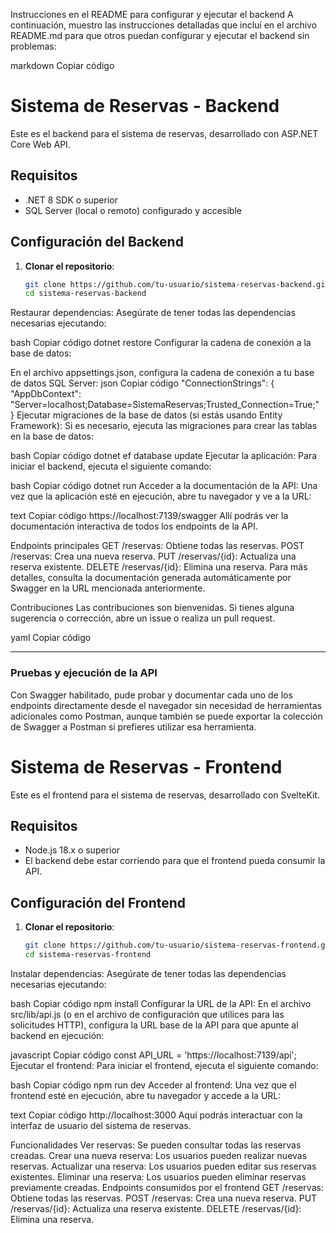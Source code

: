 Instrucciones en el README para configurar y ejecutar el backend
A continuación, muestro las instrucciones detalladas que incluí en el archivo README.md para que otros puedan configurar y ejecutar el backend sin problemas:

markdown
Copiar código
# Sistema de Reservas - Backend

Este es el backend para el sistema de reservas, desarrollado con ASP.NET Core Web API.

## Requisitos

- .NET 8 SDK o superior
- SQL Server (local o remoto) configurado y accesible

## Configuración del Backend

1. **Clonar el repositorio**:
   ```bash
   git clone https://github.com/tu-usuario/sistema-reservas-backend.git
   cd sistema-reservas-backend
Restaurar dependencias: Asegúrate de tener todas las dependencias necesarias ejecutando:

bash
Copiar código
dotnet restore
Configurar la cadena de conexión a la base de datos:

En el archivo appsettings.json, configura la cadena de conexión a tu base de datos SQL Server:
json
Copiar código
"ConnectionStrings": {
    "AppDbContext": "Server=localhost;Database=SistemaReservas;Trusted_Connection=True;"
}
Ejecutar migraciones de la base de datos (si estás usando Entity Framework): Si es necesario, ejecuta las migraciones para crear las tablas en la base de datos:

bash
Copiar código
dotnet ef database update
Ejecutar la aplicación: Para iniciar el backend, ejecuta el siguiente comando:

bash
Copiar código
dotnet run
Acceder a la documentación de la API: Una vez que la aplicación esté en ejecución, abre tu navegador y ve a la URL:

text
Copiar código
https://localhost:7139/swagger
Allí podrás ver la documentación interactiva de todos los endpoints de la API.

Endpoints principales
GET /reservas: Obtiene todas las reservas.
POST /reservas: Crea una nueva reserva.
PUT /reservas/{id}: Actualiza una reserva existente.
DELETE /reservas/{id}: Elimina una reserva.
Para más detalles, consulta la documentación generada automáticamente por Swagger en la URL mencionada anteriormente.

Contribuciones
Las contribuciones son bienvenidas. Si tienes alguna sugerencia o corrección, abre un issue o realiza un pull request.

yaml
Copiar código

---

### **Pruebas y ejecución de la API**

Con Swagger habilitado, pude probar y documentar cada uno de los endpoints directamente desde el navegador sin necesidad de herramientas adicionales como Postman, aunque también se puede exportar la colección de Swagger a Postman si prefieres utilizar esa herramienta.


# Sistema de Reservas - Frontend

Este es el frontend para el sistema de reservas, desarrollado con SvelteKit.

## Requisitos

- Node.js 18.x o superior
- El backend debe estar corriendo para que el frontend pueda consumir la API.

## Configuración del Frontend

1. **Clonar el repositorio**:
   ```bash
   git clone https://github.com/tu-usuario/sistema-reservas-frontend.git
   cd sistema-reservas-frontend
Instalar dependencias: Asegúrate de tener todas las dependencias necesarias ejecutando:

bash
Copiar código
npm install
Configurar la URL de la API: En el archivo src/lib/api.js (o en el archivo de configuración que utilices para las solicitudes HTTP), configura la URL base de la API para que apunte al backend en ejecución:

javascript
Copiar código
const API_URL = 'https://localhost:7139/api';
Ejecutar el frontend: Para iniciar el frontend, ejecuta el siguiente comando:

bash
Copiar código
npm run dev
Acceder al frontend: Una vez que el frontend esté en ejecución, abre tu navegador y accede a la URL:

text
Copiar código
http://localhost:3000
Aquí podrás interactuar con la interfaz de usuario del sistema de reservas.

Funcionalidades
Ver reservas: Se pueden consultar todas las reservas creadas.
Crear una nueva reserva: Los usuarios pueden realizar nuevas reservas.
Actualizar una reserva: Los usuarios pueden editar sus reservas existentes.
Eliminar una reserva: Los usuarios pueden eliminar reservas previamente creadas.
Endpoints consumidos por el frontend
GET /reservas: Obtiene todas las reservas.
POST /reservas: Crea una nueva reserva.
PUT /reservas/{id}: Actualiza una reserva existente.
DELETE /reservas/{id}: Elimina una reserva.

